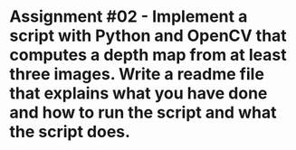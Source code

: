 # Assignment #02 - Implement a script with Python and OpenCV that computes a depth map from at least three images. Write a readme file that explains what you have done and how to run the script and what the script does.